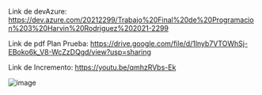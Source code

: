 Link de devAzure: https://dev.azure.com/20212299/Trabajo%20Final%20de%20Programacion%203%20Harvin%20Rodriguez%202021-2299

Link de pdf Plan Prueba: https://drive.google.com/file/d/1lnyb7VTOWhSj-EBoko6k_V8-WcZzDQgd/view?usp=sharing

Link de Incremento: https://youtu.be/qmhzRVbs-Ek


![image](https://github.com/user-attachments/assets/42b56f3d-637f-4314-bc3d-4bfcae47bee7)
